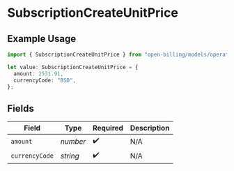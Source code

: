 # SubscriptionCreateUnitPrice

## Example Usage

```typescript
import { SubscriptionCreateUnitPrice } from "open-billing/models/operations";

let value: SubscriptionCreateUnitPrice = {
  amount: 2531.91,
  currencyCode: "BSD",
};
```

## Fields

| Field              | Type               | Required           | Description        |
| ------------------ | ------------------ | ------------------ | ------------------ |
| `amount`           | *number*           | :heavy_check_mark: | N/A                |
| `currencyCode`     | *string*           | :heavy_check_mark: | N/A                |
